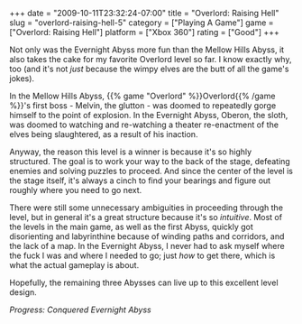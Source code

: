 +++
date = "2009-10-11T23:32:24-07:00"
title = "Overlord: Raising Hell"
slug = "overlord-raising-hell-5"
category = ["Playing A Game"]
game = ["Overlord: Raising Hell"]
platform = ["Xbox 360"]
rating = ["Good"]
+++

Not only was the Evernight Abyss more fun than the Mellow Hills Abyss, it also takes the cake for my favorite Overlord level so far.  I know exactly why, too (and it's not <i>just</i> because the wimpy elves are the butt of all the game's jokes).

In the Mellow Hills Abyss, {{% game "Overlord" %}}Overlord{{% /game %}}'s first boss - Melvin, the glutton - was doomed to repeatedly gorge himself to the point of explosion.  In the Evernight Abyss, Oberon, the sloth, was doomed to watching and re-watching a theater re-enactment of the elves being slaughtered, as a result of his inaction.

Anyway, the reason this level is a winner is because it's so highly structured.  The goal is to work your way to the back of the stage, defeating enemies and solving puzzles to proceed.  And since the center of the level is the stage itself, it's always a cinch to find your bearings and figure out roughly where you need to go next.

There were still some unnecessary ambiguities in proceeding through the level, but in general it's a great structure because it's so <i>intuitive</i>.  Most of the levels in the main game, as well as the first Abyss, quickly got disorienting and labyrinthine because of winding paths and corridors, and the lack of a map.  In the Evernight Abyss, I never had to ask myself where the fuck I was and where I needed to go; just <i>how</i> to get there, which is what the actual gameplay is about.

Hopefully, the remaining three Abysses can live up to this excellent level design.

<i>Progress: Conquered Evernight Abyss</i>